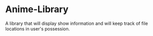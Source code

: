 # Anime-Library
A library that will display show information and will keep track of file locations in user's possession. 
